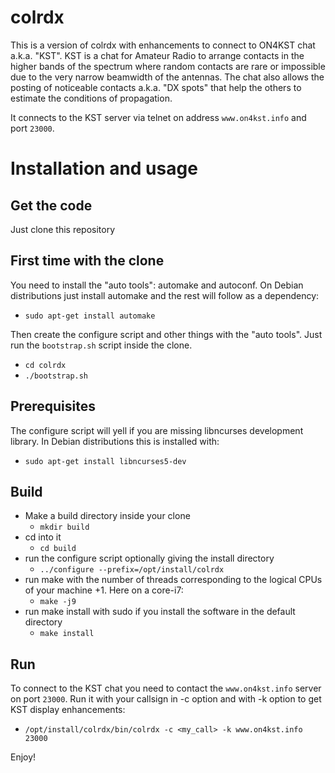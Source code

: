 colrdx
======

This is a version of colrdx with enhancements to connect to ON4KST chat a.k.a. "KST". KST is a chat for Amateur Radio to arrange contacts in the higher bands of the spectrum where random contacts are rare or impossible due to the very narrow beamwidth of the antennas. The chat also allows the posting of noticeable contacts a.k.a. "DX spots" that help the others to estimate the conditions of propagation.

It connects to the KST server via telnet on address `www.on4kst.info` and port `23000`.

# Installation and usage
## Get the code
Just clone this repository

## First time with the clone
You need to install the "auto tools": automake and autoconf. On Debian distributions just install automake and the rest will follow as a dependency:
  - `sudo apt-get install automake`

Then create the configure script and other things with the "auto tools". Just run the `bootstrap.sh` script inside the clone.
  - `cd colrdx`
  - `./bootstrap.sh`

## Prerequisites
The configure script will yell if you are missing libncurses development library. In Debian distributions this is installed with:
  - `sudo apt-get install libncurses5-dev`
  
## Build
  - Make a build directory inside your clone
    - `mkdir build`
  - cd into it
    - `cd build`
  - run the configure script optionally giving the install directory
    - `../configure --prefix=/opt/install/colrdx`
  - run make with the number of threads corresponding to the logical CPUs of your machine +1. Here on a core-i7:
    - `make -j9`
  - run make install with sudo if you install the software in the default directory
    - `make install`
    
## Run
To connect to the KST chat you need to contact the `www.on4kst.info` server on port `23000`. Run it with your callsign in -c option and with -k option to get KST display enhancements:
  - `/opt/install/colrdx/bin/colrdx -c <my_call> -k www.on4kst.info 23000`
  
Enjoy!


